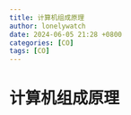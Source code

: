```yaml
---
title: 计算机组成原理
author: lonelywatch
date: 2024-06-05 21:28 +0800
categories: [CO]
tags: [CO]   
---
```



# 计算机组成原理

